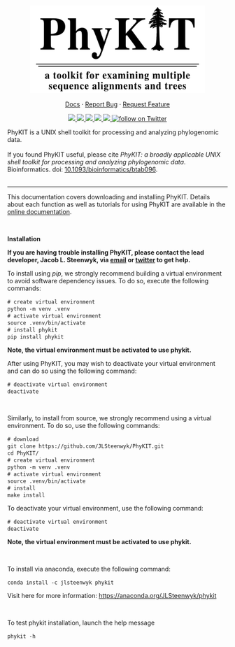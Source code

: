 <p align="center">
  <a href="https://github.com/jlsteenwyk/phykit">
    <img src="https://raw.githubusercontent.com/JLSteenwyk/PhyKIT/master/docs/_static/img/phykit_logo.png" alt="Logo" width="400">
  </a>
  <p align="center">
    <a href="https://jlsteenwyk.com/PhyKIT/">Docs</a>
    ·
    <a href="https://github.com/jlsteenwyk/phykit/issues">Report Bug</a>
    ·
    <a href="https://github.com/jlsteenwyk/phykit/issues">Request Feature</a>
  </p>
    <p align="center">
        <a href="https://lbesson.mit-license.org/" alt="License">
            <img src="https://img.shields.io/badge/License-MIT-blue.svg">
        </a>
        <a href="https://pypi.org/project/phykit/" alt="PyPI - Python Version">
            <img src="https://img.shields.io/pypi/pyversions/phykit">
        </a>
        <a href="https://github.com/JLSteenwyk/PhyKIT/actions" alt="Build">
            <img src="https://img.shields.io/github/workflow/status/jlsteenwyk/phykit/CI/master">
        </a>
        <a href="https://codecov.io/gh/jlsteenwyk/phykit" alt="Coverage">
          <img src="https://codecov.io/gh/jlsteenwyk/phykit/branch/master/graph/badge.svg?token=0J49I6441V">
        </a>
        <a href="https://github.com/jlsteenwyk/phykit/graphs/contributors" alt="Contributors">
            <img src="https://img.shields.io/github/contributors/jlsteenwyk/phykit">
        </a>
        <a href="https://twitter.com/intent/follow?screen_name=jlsteenwyk" alt="Author Twitter">
            <img src="https://img.shields.io/twitter/follow/jlsteenwyk?style=social&logo=twitter"
                alt="follow on Twitter">
        </a>
    </p>
</p>

PhyKIT is a UNIX shell toolkit for processing and analyzing phylogenomic data.<br /><br />
If you found PhyKIT useful, please cite *PhyKIT: a broadly applicable UNIX shell toolkit for processing and analyzing phylogenomic data*. Bioinformatics. doi: [10.1093/bioinformatics/btab096](https://academic.oup.com/bioinformatics/advance-article-abstract/doi/10.1093/bioinformatics/btab096/6131675).
<br /><br />

---

This documentation covers downloading and installing PhyKIT. Details about each function as well as tutorials for using PhyKIT are available in the <a href="https://jlsteenwyk.com/PhyKIT/">online documentation</a>.

<br />

**Installation** <br />

**If you are having trouble installing PhyKIT, please contact the lead developer, Jacob L. Steenwyk, via [email](https://jlsteenwyk.com/contact.html) or [twitter](https://twitter.com/jlsteenwyk) to get help.**

To install using *pip*, we strongly recommend building a virtual environment to avoid software dependency issues. To do so, execute the following commands:
```shell
# create virtual environment
python -m venv .venv
# activate virtual environment
source .venv/bin/activate
# install phykit
pip install phykit
```

**Note, the virtual environment must be activated to use phykit.**

After using PhyKIT, you may wish to deactivate your virtual environment and can do so using the following command:
```shell
# deactivate virtual environment
deactivate
```

<br />

Similarly, to install from source, we strongly recommend using a virtual environment. To do so, use the following commands:
```shell
# download
git clone https://github.com/JLSteenwyk/PhyKIT.git
cd PhyKIT/
# create virtual environment
python -m venv .venv
# activate virtual environment
source .venv/bin/activate
# install
make install
```
To deactivate your virtual environment, use the following command:
```shell
# deactivate virtual environment
deactivate
```
**Note, the virtual environment must be activated to use phykit.**

<br />

To install via anaconda, execute the following command:
```shell
conda install -c jlsteenwyk phykit
```
Visit here for more information:
https://anaconda.org/JLSteenwyk/phykit

<br />

To test phykit installation, launch the help message

```shell
phykit -h
```
